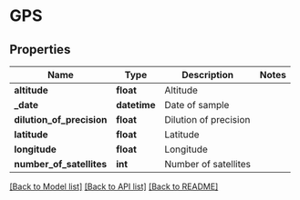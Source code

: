 # GPS

## Properties
Name | Type | Description | Notes
------------ | ------------- | ------------- | -------------
**altitude** | **float** | Altitude | 
**_date** | **datetime** | Date of sample | 
**dilution_of_precision** | **float** | Dilution of precision | 
**latitude** | **float** | Latitude | 
**longitude** | **float** | Longitude | 
**number_of_satellites** | **int** | Number of satellites | 

[[Back to Model list]](../README.md#documentation-for-models) [[Back to API list]](../README.md#documentation-for-api-endpoints) [[Back to README]](../README.md)

